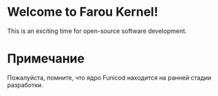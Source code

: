 # Welcome to Farou Kernel!
This is an exciting time for open-source software development.
# Примечание
Пожалуйста, помните, что ядро Funicod находится на ранней стадии разработки.
